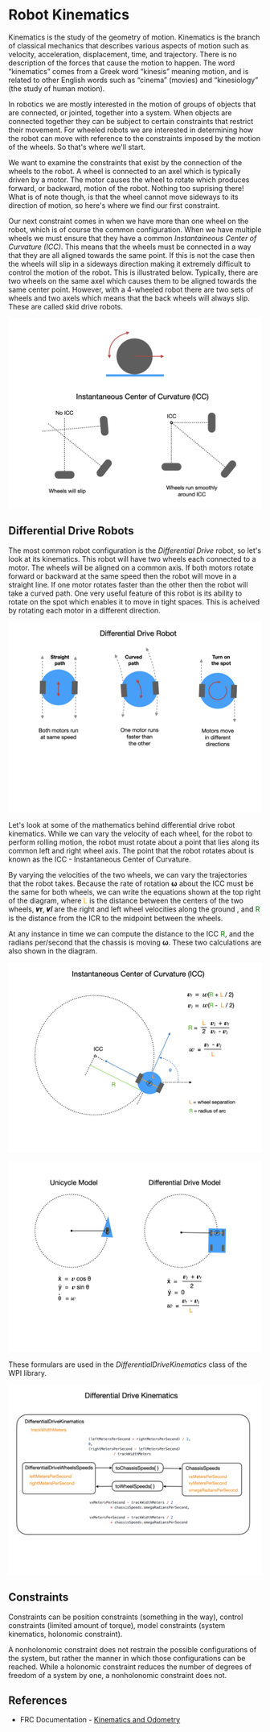 # Robot Kinematics

Kinematics is the study of the geometry of motion. Kinematics is the branch of classical mechanics that describes various aspects of motion such as velocity, acceleration, displacement, time, and trajectory.  There is no description of the forces that cause the motion to happen. The word “kinematics” comes from a Greek word “kinesis” meaning motion, and is related to other English words such as “cinema” (movies) and “kinesiology” (the study of human motion).

In robotics we are mostly interested in the motion of groups of objects that are connected, or jointed, together into a system.  When objects are connected together they can be subject to certain constraints that restrict their movement.  For wheeled robots we are interested in determining how the robot can move with reference to the constraints imposed by the motion of the wheels. So that's where we'll start.

We want to examine the constraints that exist by the connection of the wheels to the robot.  A wheel is connected to an axel which is typically driven by a motor.  The motor causes the wheel to rotate which produces forward, or backward, motion of the robot.  Nothing too suprising there!  What is of note though, is that the wheel cannot move sideways to its direction of motion, so here's where we find our first constraint. 

Our next constraint comes in when we have more than one wheel on the robot, which is of course the common configuration.  When we have multiple wheels we must ensure that they have a common *Instantaineous Center of Curvature (ICC)*.  This means that the wheels must be connected in a way that they are all aligned towards the same point.  If this is not the case then the wheels will slip in a sideways direction making it extremely difficult to control the motion of the robot.  This is illustrated below.  Typically, there are two wheels on the same axel which causes them to be aligned towards the same center point.  However, with a 4-wheeled robot there are two sets of wheels and two axels which means that the back wheels will always slip.  These are called skid drive robots.

![Wheel Motion & ICC](../../images/FRCKinematics&Odometry/FRCKinematics&Odometry.001.jpeg)

## Differential Drive Robots

The most common robot configuration is the *Differential Drive* robot, so let's look at its kinematics.  This robot will have two wheels each connected to a motor.  The wheels will be aligned on a common axis.  If both motors rotate forward or backward at the same speed then the robot will move in a straight line.  If one motor rotates faster than the other then the robot will take a curved path. One very useful feature of this robot is its ability to rotate on the spot which enables it to move in tight spaces.  This is acheived by rotating each motor in a different direction.

![Differential Drive](../../images/FRCKinematics&Odometry/FRCKinematics&Odometry.002.jpeg)

Let's look at some of the mathematics behind differential drive robot kinematics.  While we can vary the velocity of each wheel, for the robot to perform rolling motion, the robot must rotate about a point that lies along its common left and right wheel axis. The point that the robot rotates about is known as the ICC - Instantaneous Center of Curvature.

By varying the velocities of the two wheels, we can vary the trajectories that the robot takes. Because the rate of rotation **ω** about the ICC must be the same for both wheels, we can write the equations shown at the top right of the diagram, where <span style="color:orange"><bold>L</bold></span> is the distance between the centers of the two wheels, **𝒗r**, **𝒗𝑙** are the right and left wheel velocities along the ground , and <span style="color:green"><bold>R</bold></span> is the distance from the ICR to the midpoint between the wheels.

At any instance in time we can compute the distance to the ICC <span style="color:green"><bold>R</bold></span>, and the radians per/second that the chassis is moving **ω**.  These two calculations are also shown in the diagram.

![ICC](../../images/FRCKinematics&Odometry/FRCKinematics&Odometry.003.jpeg)


![Code Sample](../../images/FRCKinematics&Odometry/FRCKinematics&Odometry.006.jpeg)

These formulars are used in the <i>DifferentialDriveKinematics</i> class of the WPI library.

![Global Frame](../../images/FRCKinematics&Odometry/FRCKinematics&Odometry.007.jpeg)

## Constraints
Constraints can be position constraints (something in the way), control constraints (limited amount of torque), model constraints (system kinematics, holonomic constraint).

A nonholonomic constraint does not restrain the possible configurations of the system, but rather the manner in which those configurations can be reached. While a holonomic constraint reduces the number of degrees of freedom of a system by one, a nonholonomic constraint does not.

<!-- ## <a name="lab"></a>Kinematics Lab
In a previous module we setup methods to get the distance travelled in meters.  It would also be usefull to know how fast we're moving by getting the wheel speeds.  To do that we setup the following methods.

    public double getLeftEncoderRate() {
      return m_leftEncoder.getRate();
    }

    public double getRightEncoderRate() {
      return m_rightEncoder.getRate();
    }

These methods return the speed in meters per/second for the left and right wheels.  The `getRate()` method comes from the *Encoder* class.  The wheel speeds can be sent to the `getWheelSpeeds()` method that returns a *DifferentialDriveWheelSpeeds* class.  The DifferentialDriveWheelSpeeds class mainly just returns the left and right wheel speeds as a single element.

    public DifferentialDriveWheelSpeeds getWheelSpeeds() {
      return new DifferentialDriveWheelSpeeds(m_leftEncoder.getRate(), m_rightEncoder.getRate());
    }

Add the *DifferentialDriveKinematics*:

    public static final double kTrackwidthMeters = 0.142072613;
    public static final DifferentialDriveKinematics kDriveKinematics =
      new DifferentialDriveKinematics(kTrackwidthMeters);

Add the DifferentialDriveKinematics constraint that you just created and the feedforward:

    public static final DifferentialDriveVoltageConstraint kAutoVoltageConstraint =
          new DifferentialDriveVoltageConstraint(
              new SimpleMotorFeedforward(ksVolts, 
                                          kvVoltSecondsPerMeter, 
                                          kaVoltSecondsSquaredPerMeter),
              kDriveKinematics,
              10); -->

## References

- FRC Documentation - [Kinematics and Odometry](https://docs.wpilib.org/en/latest/docs/software/kinematics-and-odometry/index.html)